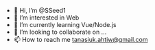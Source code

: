 - 👋 Hi, I’m @SSeed1
- 👀 I’m interested in Web
- 🌱 I’m currently learning Vue/Node.js
- 💞️ I’m looking to collaborate on ...
- 📫 How to reach me tanasiuk.ahtiw@gmail.com

<!---
SSeed1/SSeed1 is a ✨ special ✨ repository because its `README.md` (this file) appears on your GitHub profile.
You can click the Preview link to take a look at your changes.
--->
